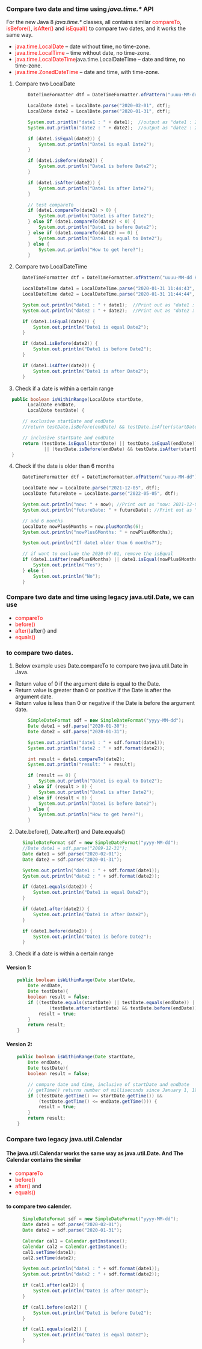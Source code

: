 ### Compare two date and time using _java.time.*_ API
For the new Java 8 _java.time.*_ classes, all contains similar
<span style="color:red">compareTo</span>, 
<span style="color:red">isBefore()</span>,
<span style="color:red">isAfter()</span> and
<span style="color:red">isEqual()</span> 
to compare two dates, and it works the same way.
* <span style="color:red">java.time.LocalDate</span> – date without time, no time-zone.
* <span style="color:red">java.time.LocalTime</span> – time without date, no time-zone. 
* <span style="color:red">java.time.LocalDateTime</span>java.time.LocalDateTime – date and time, no time-zone. 
* <span style="color:red">java.time.ZonedDateTime</span> – date and time, with time-zone. 
1. Compare two LocalDate
```java
        DateTimeFormatter dtf = DateTimeFormatter.ofPattern("uuuu-MM-dd");

        LocalDate date1 = LocalDate.parse("2020-02-01", dtf);
        LocalDate date2 = LocalDate.parse("2020-01-31", dtf);

        System.out.println("date1 : " + date1);  //output as "date1 : 2020-02-01"
        System.out.println("date2 : " + date2);  //output as "date2 : 2020-01-31"

        if (date1.isEqual(date2)) {
            System.out.println("Date1 is equal Date2"); 
        }

        if (date1.isBefore(date2)) {
            System.out.println("Date1 is before Date2"); 
        }

        if (date1.isAfter(date2)) {
            System.out.println("Date1 is after Date2"); 
        }

        // test compareTo
        if (date1.compareTo(date2) > 0) {
            System.out.println("Date1 is after Date2");
        } else if (date1.compareTo(date2) < 0) {
            System.out.println("Date1 is before Date2");
        } else if (date1.compareTo(date2) == 0) {
            System.out.println("Date1 is equal to Date2");
        } else {
            System.out.println("How to get here?");
        }
```
2. Compare two LocalDateTime
```java
      DateTimeFormatter dtf = DateTimeFormatter.ofPattern("uuuu-MM-dd HH:mm:ss");

      LocalDateTime date1 = LocalDateTime.parse("2020-01-31 11:44:43", dtf);
      LocalDateTime date2 = LocalDateTime.parse("2020-01-31 11:44:44", dtf);

      System.out.println("date1 : " + date1);  //Print out as "date1 : 2020-01-31T11:44:43"
      System.out.println("date2 : " + date2);  //Print out as "date2 : 2020-01-31T11:44:44"

      if (date1.isEqual(date2)) {
          System.out.println("Date1 is equal Date2");
      }

      if (date1.isBefore(date2)) {
          System.out.println("Date1 is before Date2");
      }

      if (date1.isAfter(date2)) {
          System.out.println("Date1 is after Date2");
      }
```
3. Check if a date is within a certain range
```java
  public boolean isWithinRange(LocalDate startDate,
        LocalDate endDate, 
        LocalDate testDate) {

      // exclusive startDate and endDate
      //return testDate.isBefore(endDate) && testDate.isAfter(startDate);

      // inclusive startDate and endDate
      return (testDate.isEqual(startDate) || testDate.isEqual(endDate))
              || (testDate.isBefore(endDate) && testDate.isAfter(startDate));
  }
```
4. Check if the date is older than 6 months
```java
      DateTimeFormatter dtf = DateTimeFormatter.ofPattern("uuuu-MM-dd");

      LocalDate now = LocalDate.parse("2021-12-05", dtf);
      LocalDate futureDate = LocalDate.parse("2022-05-05", dtf);

      System.out.println("now: " + now); //Print out as "now: 2021-12-05"
      System.out.println("futureDate: " + futureDate); //Print out as "futureDate 2022-05-05"

      // add 6 months
      LocalDate nowPlus6Months = now.plusMonths(6);
      System.out.println("nowPlus6Months: " + nowPlus6Months);

      System.out.println("If date1 older than 6 months?");

      // if want to exclude the 2020-07-01, remove the isEqual
      if (date1.isAfter(nowPlus6Months) || date1.isEqual(nowPlus6Months)) {
          System.out.println("Yes");
      } else {
          System.out.println("No");
      }
```
### Compare two date and time using legacy java.util.Date, we can use 
* <span style="color:red">compareTo</span>
* <span style="color:red">before()</span> 
* <span style="color:red">after()</span>after() and 
* <span style="color:red">equals()</span> 
### to compare two dates.
1. Below example uses Date.compareTo to compare two java.util.Date in Java.
* Return value of 0 if the argument date is equal to the Date. 
* Return value is greater than 0 or positive if the Date is after the argument date. 
* Return value is less than 0 or negative if the Date is before the argument date.
```java
        SimpleDateFormat sdf = new SimpleDateFormat("yyyy-MM-dd");
        Date date1 = sdf.parse("2020-01-30");
        Date date2 = sdf.parse("2020-01-31");

        System.out.println("date1 : " + sdf.format(date1));
        System.out.println("date2 : " + sdf.format(date2));

        int result = date1.compareTo(date2);
        System.out.println("result: " + result);

        if (result == 0) {
            System.out.println("Date1 is equal to Date2");
        } else if (result > 0) {
            System.out.println("Date1 is after Date2");
        } else if (result < 0) {
            System.out.println("Date1 is before Date2");
        } else {
            System.out.println("How to get here?");
        }
```
2. Date.before(), Date.after() and Date.equals()
```java
      SimpleDateFormat sdf = new SimpleDateFormat("yyyy-MM-dd");
      //Date date1 = sdf.parse("2009-12-31");
      Date date1 = sdf.parse("2020-02-01");
      Date date2 = sdf.parse("2020-01-31");

      System.out.println("date1 : " + sdf.format(date1));
      System.out.println("date2 : " + sdf.format(date2));

      if (date1.equals(date2)) {
          System.out.println("Date1 is equal Date2");
      }

      if (date1.after(date2)) {
          System.out.println("Date1 is after Date2");
      }

      if (date1.before(date2)) {
          System.out.println("Date1 is before Date2");
      }
```
3. Check if a date is within a certain range
#### Version 1: 
```java
    public boolean isWithinRange(Date startDate,
        Date endDate,
        Date testDate){
        boolean result = false;
        if ((testDate.equals(startDate) || testDate.equals(endDate)) ||
                (testDate.after(startDate) && testDate.before(endDate))) {
            result = true;
        }
        return result;
    }
```
#### Version 2:
```java
    public boolean isWithinRange(Date startDate,
        Date endDate,
        Date testDate){
        boolean result = false;

        // compare date and time, inclusive of startDate and endDate
        // getTime() returns number of milliseconds since January 1, 1970, 00:00:00 GMT
        if ((testDate.getTime() >= startDate.getTime()) &&
            (testDate.getTime() <= endDate.getTime())) {
            result = true;
        }
        return result;
    }
```
### Compare two legacy java.util.Calendar
#### The java.util.Calendar works the same way as java.util.Date. And The Calendar contains the similar 
* <span style="color:red">compareTo</span>
* <span style="color:red">before() </span>
* <span style="color:red">after()</span> and 
* <span style="color:red">equals()</span> 
#### to compare two calender.
```java
      SimpleDateFormat sdf = new SimpleDateFormat("yyyy-MM-dd");
      Date date1 = sdf.parse("2020-02-01");
      Date date2 = sdf.parse("2020-01-31");

      Calendar cal1 = Calendar.getInstance();
      Calendar cal2 = Calendar.getInstance();
      cal1.setTime(date1);
      cal2.setTime(date2);

      System.out.println("date1 : " + sdf.format(date1));
      System.out.println("date2 : " + sdf.format(date2));

      if (cal1.after(cal2)) {
          System.out.println("Date1 is after Date2");
      }

      if (cal1.before(cal2)) {
          System.out.println("Date1 is before Date2");
      }

      if (cal1.equals(cal2)) {
          System.out.println("Date1 is equal Date2");
      }
```




